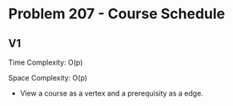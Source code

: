 # Problem 207 - Course Schedule

## V1

Time Complexity: O(p)

Space Complexity: O(p)

- View a course as a vertex and a prerequisity as a edge.
